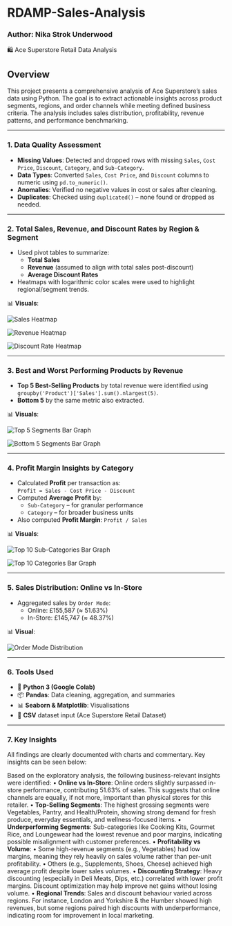 # RDAMP-Sales-Analysis

### Author: Nika Strok Underwood
🛍️ Ace Superstore Retail Data Analysis

## Overview

This project presents a comprehensive analysis of Ace Superstore’s sales data using Python. The goal is to extract actionable insights across product segments, regions, and order channels while meeting defined business criteria. The analysis includes sales distribution, profitability, revenue patterns, and performance benchmarking.

---

### 1. Data Quality Assessment

- **Missing Values**: Detected and dropped rows with missing `Sales`, `Cost Price`, `Discount`, `Category`, and `Sub-Category`.
- **Data Types**: Converted `Sales`, `Cost Price`, and `Discount` columns to numeric using `pd.to_numeric()`.
- **Anomalies**: Verified no negative values in cost or sales after cleaning.
- **Duplicates**: Checked using `duplicated()` – none found or dropped as needed.

---

### 2. Total Sales, Revenue, and Discount Rates by Region & Segment

- Used pivot tables to summarize:
  - **Total Sales**
  - **Revenue** (assumed to align with total sales post-discount)
  - **Average Discount Rates**
- Heatmaps with logarithmic color scales were used to highlight regional/segment trends.

📊 **Visuals**:

![Sales Heatmap](Nika_Strok_Underwood_Sales.png)

![Revenue Heatmap](Nika_Strok_Underwood_Revenue.png)

![Discount Rate Heatmap](Nika_Strok_Underwood_Discount_Rate.png)


---

### 3. Best and Worst Performing Products by Revenue

- **Top 5 Best-Selling Products** by total revenue were identified using `groupby('Product')['Sales'].sum().nlargest(5)`.
- **Bottom 5** by the same metric also extracted.

📊 **Visuals**:

![Top 5 Segments Bar Graph](Nika_Strok_Underwood_Top_5_Segments.png)

![Bottom 5 Segments Bar Graph](Nika_Strok_Underwood_Bottom_5_Segments.png)

---

### 4. Profit Margin Insights by Category

- Calculated **Profit** per transaction as:  
  `Profit = Sales - Cost Price - Discount`
- Computed **Average Profit** by:
  - `Sub-Category` – for granular performance
  - `Category` – for broader business units
- Also computed **Profit Margin**: `Profit / Sales`

📊 **Visuals**:

![Top 10 Sub-Categories Bar Graph](Nika_Strok_Underwood_Top_10_Sub-Categories.png)

![Top 10 Categories Bar Graph](Nika_Strok_Underwood_Top_10_Categories.png)

---

### 5. Sales Distribution: Online vs In-Store

- Aggregated sales by `Order Mode`:
  - Online: £155,587 (≈ 51.63%)
  - In-Store: £145,747 (≈ 48.37%)

📊 **Visual**:  

![Order Mode Distribution](Nika_Strok_Underwood_Order_Mode.png)

---

### 6. Tools Used

- 🐍 **Python 3 (Google Colab)**
- 📦 **Pandas**: Data cleaning, aggregation, and summaries
- 📊 **Seaborn & Matplotlib**: Visualisations
- 📁 **CSV** dataset input (Ace Superstore Retail Dataset)

---

### 7. Key Insights

All findings are clearly documented with charts and commentary. Key insights can be seen below:

Based on the exploratory analysis, the following business-relevant insights were identified:
	•	**Online vs In-Store**:
Online orders slightly surpassed in-store performance, contributing 51.63% of sales. This suggests that online channels are equally, if not more, important than physical stores for this retailer.
	•	**Top-Selling Segments**:
The highest grossing segments were Vegetables, Pantry, and Health/Protein, showing strong demand for fresh produce, everyday essentials, and wellness-focused items.
	• **Underperforming Segments**:
Sub-categories like Cooking Kits, Gourmet Rice, and Loungewear had the lowest revenue and poor margins, indicating possible misalignment with customer preferences.
	•	**Profitability vs Volume**:
	•	Some high-revenue segments (e.g., Vegetables) had low margins, meaning they rely heavily on sales volume rather than per-unit profitability.
	•	Others (e.g., Supplements, Shoes, Cheese) achieved high average profit despite lower sales volumes.
	•	**Discounting Strategy**:
Heavy discounting (especially in Deli Meats, Dips, etc.) correlated with lower profit margins. Discount optimization may help improve net gains without losing volume.
	•	**Regional Trends**:
Sales and discount behaviour varied across regions. For instance, London and Yorkshire & the Humber showed high revenues, but some regions paired high discounts with underperformance, indicating room for improvement in local marketing.
